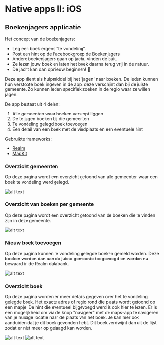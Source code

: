 # Native apps II: iOS

## Boekenjagers applicatie

Het concept van de boekenjagers:
- Leg een boek ergens “te vondeling”.
- Post een hint op de Facebookgroep de Boekenjagers
- Andere boekenjagers gaan op jacht, vinden de buit.
- Ze lezen jouw boek en laten het boek daarna terug vrij in de natuur.
- De jacht kan dan opnieuw beginnen! 🙂

Deze app dient als hulpmiddel bij het 'jagen' naar boeken. De leden kunnen hun verstopte boek ingeven in de app. deze verschijnt dan bij de juiste gemeente. Zo kunnen leden specifiek zoeken in de regio waar ze willen jagen.

De app bestaat uit 4 delen:

1. Alle gemeenten waar boeken verstopt liggen
2. De te jagen boeken bij die gemeenten
3. Te vondeling gelegd boek toevoegen
4. Een detail van een boek met de vindplaats en een eventuele hint

Gebruikte frameworks:

- [Realm](https://github.com/realm)
- [MapKit](https://developer.apple.com/documentation/mapkit)

### Overzicht gemeenten
Op deze pagina wordt een overzicht getoond van alle gemeenten waar een boek te vondeling werd gelegd.

![alt text](https://i.imgur.com/TpYJhNBl.png)

### Overzicht van boeken per gemeente
Op deze pagina wordt een overzicht getoond van de boeken die te vinden zijn in deze gemeente.

![alt text](https://i.imgur.com/Us8rVYkl.png)

### Nieuw boek toevoegen
Op deze pagina kunnen te vondeling gelegde boeken gemeld worden. Deze boeken worden dan aan de juiste gemeente toegevoegd en worden nu bewaard in de Realm databank. 

![alt text](https://imgur.com/S6Pj1JMl.png)

### Overzicht boek 
Op deze pagina worden er meer details gegeven over het te vondeling gelegde boek. Het exacte adres of regio rond die plaats wordt getoond op een mapje. De hint die eventueel bijgevoegd werd is ook hier te lezen. Er is een mogelijkheid om via de knop "navigeer" met de maps-app te navigeren van je huidige locatie naar de plaats van het boek. Je kan hier ook aanduiden dat je dit boek gevonden hebt. Dit boek verdwijnt dan uit de lijst zodat er niet meer op gejaagd kan worden.

![alt text](https://i.imgur.com/mZ1gJgSl.png) ![alt text](https://i.imgur.com/d4PTm2Jl.png)




